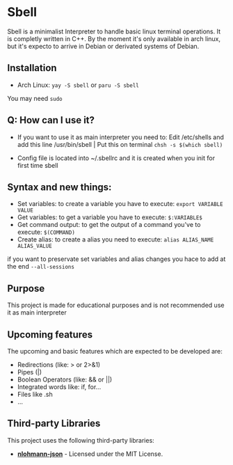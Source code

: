 # Sbell

Sbell is a minimalist Interpreter to handle basic linux terminal operations. It is completly written in C++. By the moment it's only available in arch linux, but it's expecto to arrive in Debian or derivated systems of Debian.

## Installation

* Arch Linux: `yay -S sbell` or `paru -S sbell`

You may need `sudo`

## Q: How can I use it?

* If you want to use it as main interpreter you need to: Edit /etc/shells and add this line /usr/bin/sbell | Put this on terminal `chsh -s $(which sbell)`

* Config file is located into ~/.sbellrc and it is created when you init for first time sbell

## Syntax and new things:

* Set variables: to create a variable you have to execute: `export VARIABLE VALUE`
* Get variables: to get a variable you have to execute: `$:VARIABLE$`
* Get command output: to get the output of a command you've to execute: `$(COMMAND)`
* Create alias: to create a alias you need to execute: `alias ALIAS_NAME ALIAS_VALUE`

if you want to preservate set variables and alias changes you hace to add at the end `--all-sessions`

## Purpose

This project is made for educational purposes and is not recommended use it as main interpreter

## Upcoming features

The upcoming and basic features which are expected to be developed are:

* Redirections (like: > or 2>&1)
* Pipes (|)
* Boolean Operators (like: && or ||)
* Integrated words like: if, for...
* Files like .sh
* ...

## Third-party Libraries

This project uses the following third-party libraries:

- **[nlohmann-json](https://github.com/nlohmann/json)** - Licensed under the MIT License.
